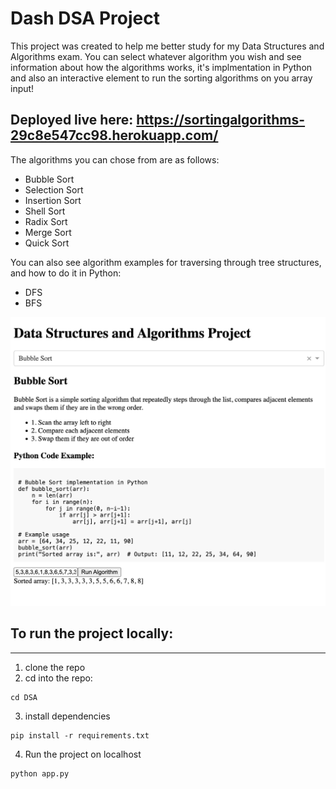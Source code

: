 # Dash DSA Project

This project was created to help me better study for my Data Structures and Algorithms exam. You can select whatever algorithm you wish and see information about how the algorithms works, it's implmentation in Python and also an interactive element to run the sorting algorithms on you array input! 

## Deployed live here: https://sortingalgorithms-29c8e547cc98.herokuapp.com/

The algorithms you can chose from are as follows:
- Bubble Sort
- Selection Sort
- Insertion Sort
- Shell Sort
- Radix Sort
- Merge Sort
- Quick Sort

You can also see algorithm examples for traversing through tree structures, and how to do it in Python:

- DFS
- BFS


![Example Image](example.png)

## To run the project locally:

--------------------------------
1. clone the repo
2. cd into the repo:

```
cd DSA
```
3. install dependencies
```
pip install -r requirements.txt
```
4. Run the project on localhost
```
python app.py
```